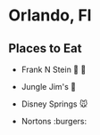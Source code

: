 # Orlando, Fl
## Places to Eat

- Frank N Stein :beer: :hotdog:
- Jungle Jim's :hamburger:
- Disney Springs :mouse:

- Nortons :burgers:
